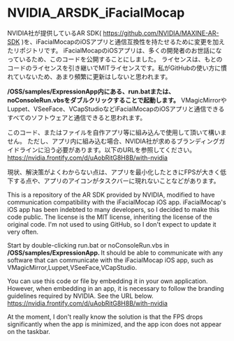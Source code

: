 # NVIDIA_ARSDK_iFacialMocap

NVIDIA社が提供しているAR SDK( https://github.com/NVIDIA/MAXINE-AR-SDK )を、iFacialMocapのiOSアプリと通信互換性を持たせるために変更を加えたリポジトリです。 iFacialMocapのiOSアプリは、多くの開発者のお世話になっているため、このコードを公開することにしました。 ライセンスは、もとのコードのライセンスを引き継いでMITライセンスです。私がGitHubの使い方に慣れていないため、あまり頻繁に更新はしないと思われます。

<B>/OSS/samples/ExpressionApp内にある、run.batまたは、noConsoleRun.vbsをダブルクリックすることで起動します。</B> VMagicMirrorやLuppet、VSeeFace、VCapStudioなどiFacialMocapのiOSアプリと通信できるすべてのソフトウェアと通信できると思われます。

このコード、またはファイルを自作アプリ等に組み込んで使用して頂いて構いません。 ただし、アプリ内に組み込む場合、NVIDIA社が求めるブランディングガイドラインに沿う必要があります。以下のURLを参照してください。 https://nvidia.frontify.com/d/uAobRitG8H8B/with-nvidia

現状、解決策がよくわからない点は、アプリを最小化したときにFPSが大きく低下する点や、アプリのアイコンがタスクバーに現れないことなどがあります。


This is a repository of the AR SDK provided by NVIDIA, modified to have communication compatibility with the iFacialMocap iOS app. iFacialMocap's iOS app has been indebted to many developers, so I decided to make this code public. The license is the MIT license, inheriting the license of the original code. I'm not used to using GitHub, so I don't expect to update it very often.

Start by double-clicking run.bat or noConsoleRun.vbs in <B>/OSS/samples/ExpressionApp. </B> It should be able to communicate with any software that can communicate with the iFacialMocap iOS app, such as VMagicMirror,Luppet,VSeeFace,VCapStudio.

You can use this code or file by embedding it in your own application. However, when embedding in an app, it is necessary to follow the branding guidelines required by NVIDIA. See the URL below. https://nvidia.frontify.com/d/uAobRitG8H8B/with-nvidia

At the moment, I don't really know the solution is that the FPS drops significantly when the app is minimized, and the app icon does not appear on the taskbar.

